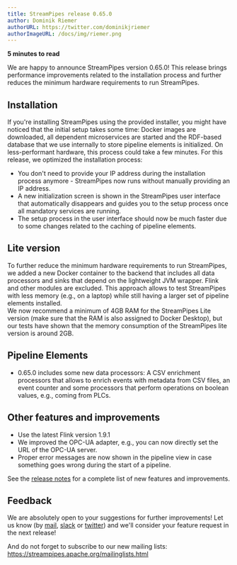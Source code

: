 ```yaml
---
title: StreamPipes release 0.65.0
author: Dominik Riemer
authorURL: https://twitter.com/dominikjriemer
authorImageURL: /docs/img/riemer.png
---
```

**<div style="float: left; padding-right: 40px;">5 minutes to read</div>**
<br>

We are happy to announce StreamPipes version 0.65.0! This release brings performance improvements related to the installation process and further reduces the minimum hardware requirements to run StreamPipes.
<!--truncate-->

## Installation

If you're installing StreamPipes using the provided installer, you might have noticed that the initial setup takes some time: Docker images are downloaded, all dependent microservices are started and the RDF-based database that we use internally to store pipeline elements is initialized.
On less-performant hardware, this process could take a few minutes. For this release, we optimized the installation process:

* You don't need to provide your IP address during the installation process anymore - StreamPipes now runs without manually providing an IP address.
* A new initialization screen is shown in the StreamPipes user interface that automatically disappears and guides you to the setup process once all mandatory services are running.
* The setup process in the user interface should now be much faster due to some changes related to the caching of pipeline elements.

## Lite version

To further reduce the minimum hardware requirements to run StreamPipes, we added a new Docker container to the backend that includes all data processors and sinks that depend on the lightweight JVM wrapper. Flink and other modules are excluded.
This approach allows to test StreamPipes with less memory (e.g., on a laptop) while still having a larger set of pipeline elements installed.   
We now recommend a minimum of 4GB RAM for the StreamPipes Lite version (make sure that the RAM is also assigned to Docker Desktop), but our tests have shown that the memory consumption of the StreamPipes lite version is around 2GB.

## Pipeline Elements

* 0.65.0 includes some new data processors: A CSV enrichment processors that allows to enrich events with metadata from CSV files, an event counter and some processors that perform operations on boolean values, e.g., coming from PLCs.

## Other features and improvements

* Use the latest Flink version 1.9.1
* We improved the OPC-UA adapter, e.g., you can now directly set the URL of the OPC-UA server.
* Proper error messages are now shown in the pipeline view in case something goes wrong during the start of a pipeline.

See the [release notes](https://github.com/apache/incubator-streampipes/releases/tag/0.65.0) for a complete list of new features and improvements.


## Feedback

We are absolutely open to your suggestions for further improvements! Let us know (by [mail](mailto:feedback@streampipes.org), [slack](https://slack.streampipes.org) or [twitter](https://www.twitter.com/streampipes)) and we'll consider your feature request in the next release!

And do not forget to subscribe to our new mailing lists: https://streampipes.apache.org/mailinglists.html






